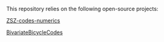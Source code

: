 This repository relies on the following open-source projects:

[ZSZ-codes-numerics](https://github.com/yifanhong/ZSZ-codes-numerics)

[BivariateBicycleCodes](https://github.com/sbravyi/BivariateBicycleCodes)
